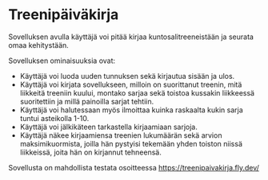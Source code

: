 # Treenipäiväkirja

Sovelluksen avulla käyttäjä voi pitää kirjaa kuntosalitreeneistään ja seurata omaa kehitystään.

Sovelluksen ominaisuuksia ovat:

* Käyttäjä voi luoda uuden tunnuksen sekä kirjautua sisään ja ulos.
* Käyttäjä voi kirjata sovellukseen, milloin on suorittanut treenin, mitä liikkeitä treeniin kuului, montako sarjaa sekä toistoa kussakin liikkeessä suoritettiin ja millä painoilla sarjat tehtiin.
* Käyttäjä voi halutessaan myös ilmoittaa kuinka raskaalta kukin sarja tuntui asteikolla 1-10.
* Käyttäjä voi jälkikäteen tarkastella kirjaamiaan sarjoja.
* Käyttäjä näkee kirjaamiensa treenien lukumäärän sekä arvion maksimikuormista, joilla hän pystyisi tekemään yhden toiston niissä liikkeissä, joita hän on kirjannut tehneensä.

Sovellusta on mahdollista testata osoitteessa https://treenipaivakirja.fly.dev/
